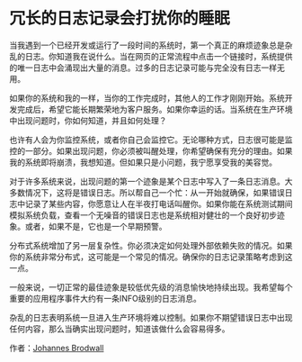 # 冗长的日志记录会打扰你的睡眠

当我遇到一个已经开发或运行了一段时间的系统时，第一个真正的麻烦迹象总是杂乱的日志。你知道我在说什么。当在网页的正常流程中点击一个链接时，系统提供的唯一日志中会涌现出大量的消息。过多的日志记录可能与完全没有日志一样无用。

如果你的系统和我的一样，当你的工作完成时，其他人的工作才刚刚开始。系统开发完成后，希望它能长期繁荣地为客户服务。如果你幸运的话。当系统在生产环境中出现问题时，你如何知道，并且如何处理？

也许有人会为你监控系统，或者你自己会监控它。无论哪种方式，日志很可能是监控的一部分。如果出现问题，你必须被叫醒处理，你希望确保有充分的理由。如果我的系统即将崩溃，我想知道。但如果只是小问题，我宁愿享受我的美容觉。

对于许多系统来说，出现问题的第一个迹象是某个日志中写入了一条日志消息。大多数情况下，这将是错误日志。所以帮自己一个忙：从一开始就确保，如果错误日志中记录了某些内容，你愿意让人在半夜打电话叫醒你。如果你能在系统测试期间模拟系统负载，查看一个无噪音的错误日志也是系统相对健壮的一个良好初步迹象。或者，如果不是，它也是一个早期预警。

分布式系统增加了另一层复杂性。你必须决定如何处理外部依赖失败的情况。如果你的系统非常分布式，这可能是一个常见的情况。确保你的日志记录策略考虑到这一点。

一般来说，一切正常的最佳迹象是较低优先级的消息愉快地持续出现。我希望每个重要的应用程序事件大约有一条INFO级别的日志消息。

杂乱的日志表明系统一旦进入生产环境将难以控制。如果你不期望错误日志中出现任何内容，那么当确实出现问题时，知道该做什么会容易得多。

作者：[Johannes Brodwall](http://programmer.97things.oreilly.com/wiki/index.php/Johannes_Brodwall)
